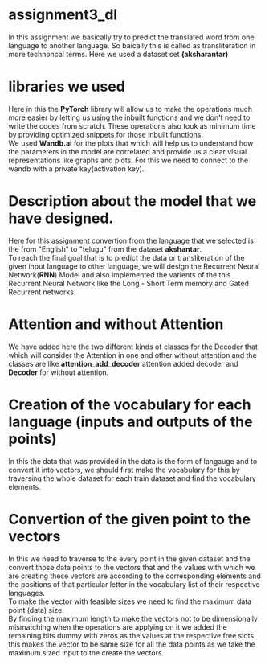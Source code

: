 # assignment3_dl
In this assignment we basically try to predict the translated word from one language to another language. So baically this is called as transliteration in more technoncal terms. Here we used a dataset set **(aksharantar)** 

# libraries we used
Here in this the **PyTorch** library will allow us to make the operations much more easier by letting us using the inbuilt functions and we don't need to write the codes from scratch. These operations also took as minimum time by providing optimized snippets for those inbuilt functions. <br>
We used **Wandb.ai** for the plots that which will help us to understand how the parameters in the model are correlated and provide us a clear visual representations like graphs and plots. For this we need to connect to the wandb with a private key(activation key). <br>
# Description about the model that we have designed.
Here for this assignment convertion from the language that we selected is the from "English" to "telugu" from the dataset **akshantar**.<br>
To reach the final goal that is to predict the data or transliteration of the given input language to other language, we will design the Recurrent Neural Network(**RNN**) Model and also implemented the varients of the this Recurrent Neural Network like the Long - Short Term memory and Gated Recurrent networks.<br>

# Attention and without Attention
We have added here the two different kinds of classes for the Decoder that which will consider the Attention in one and other without attention and the classes are like **attention_add_decoder** attention added decoder and **Decoder** for without attention.<br>

# Creation of the vocabulary for each language (inputs and outputs of the points)
In this the data that was provided in the data is the form of langauge and to convert it into vectors, we should first make the vocabulary for this by traversing the whole dataset for each train dataset and find the vocabulary elements.<br>


# Convertion of the given point to the vectors
In this we need to traverse to the every point in the given dataset and the convert those data points to the vectors that and the values with which we are creating these vectors are according to the corresponding elements and the positions of that particular letter in the vocabulary list of their respective languages.<br>
To make the vector with feasible sizes we need to find the maximum data point (data) size.<br>
By finding the maximum length to make the vectors not to be dimensionally mismatching when the operations are applying on it we added the remaining bits dummy with zeros as the values at the respective free slots this makes the vector to be same size for all the data points as we take the maximum sized input to the create the vectors. <br>


